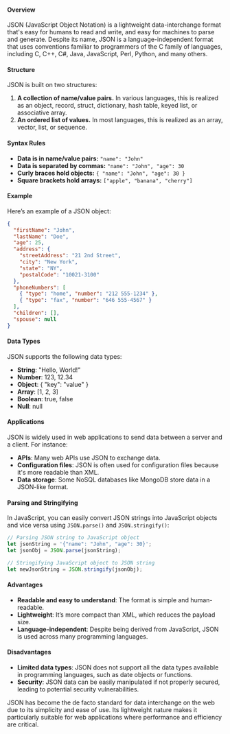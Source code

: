 
#### Overview
JSON (JavaScript Object Notation) is a lightweight data-interchange format that's easy for humans to read and write, and easy for machines to parse and generate. Despite its name, JSON is a language-independent format that uses conventions familiar to programmers of the C family of languages, including C, C++, C#, Java, JavaScript, Perl, Python, and many others.

#### Structure

JSON is built on two structures:
1. **A collection of name/value pairs.** In various languages, this is realized as an object, record, struct, dictionary, hash table, keyed list, or associative array.
2. **An ordered list of values.** In most languages, this is realized as an array, vector, list, or sequence.

#### Syntax Rules
- **Data is in name/value pairs:** `"name": "John"`
- **Data is separated by commas:** `"name": "John", "age": 30`
- **Curly braces hold objects:** `{ "name": "John", "age": 30 }`
- **Square brackets hold arrays:** `["apple", "banana", "cherry"]`

#### Example
Here’s an example of a JSON object:

```json
{
  "firstName": "John",
  "lastName": "Doe",
  "age": 25,
  "address": {
    "streetAddress": "21 2nd Street",
    "city": "New York",
    "state": "NY",
    "postalCode": "10021-3100"
  },
  "phoneNumbers": [
    { "type": "home", "number": "212 555-1234" },
    { "type": "fax", "number": "646 555-4567" }
  ],
  "children": [],
  "spouse": null
}
```

#### Data Types
JSON supports the following data types:
- **String**: "Hello, World!"
- **Number**: 123, 12.34
- **Object**: { "key": "value" }
- **Array**: [1, 2, 3]
- **Boolean**: true, false
- **Null**: null

#### Applications
JSON is widely used in web applications to send data between a server and a client. For instance:
- **APIs**: Many web APIs use JSON to exchange data.
- **Configuration files**: JSON is often used for configuration files because it's more readable than XML.
- **Data storage**: Some NoSQL databases like MongoDB store data in a JSON-like format.

#### Parsing and Stringifying
In JavaScript, you can easily convert JSON strings into JavaScript objects and vice versa using `JSON.parse()` and `JSON.stringify()`:

```javascript
// Parsing JSON string to JavaScript object
let jsonString = '{"name": "John", "age": 30}';
let jsonObj = JSON.parse(jsonString);

// Stringifying JavaScript object to JSON string
let newJsonString = JSON.stringify(jsonObj);
```

#### Advantages
- **Readable and easy to understand**: The format is simple and human-readable.
- **Lightweight**: It’s more compact than XML, which reduces the payload size.
- **Language-independent**: Despite being derived from JavaScript, JSON is used across many programming languages.

#### Disadvantages
- **Limited data types**: JSON does not support all the data types available in programming languages, such as date objects or functions.
- **Security**: JSON data can be easily manipulated if not properly secured, leading to potential security vulnerabilities.

JSON has become the de facto standard for data interchange on the web due to its simplicity and ease of use. Its lightweight nature makes it particularly suitable for web applications where performance and efficiency are critical.